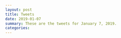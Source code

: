 ```yaml
---
layout: post
title: Tweets
date: 2019-01-07
summary: These are the tweets for January 7, 2019.
categories:
---
```


